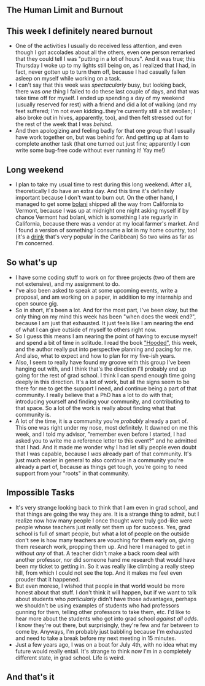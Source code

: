 ## The Human Limit and Burnout

## This week I definitely neared burnout
- One of the activities I usually do received less attention, and even though I got accolades about all the others, even one person remarked
that they could tell I was "putting in a lot of hours". And it was true; this Thursday I woke up to my lights still being on, as I realized that
I had, in fact, never gotten up to turn them off, because I had casually fallen asleep on myself while working on a task.
- I can't say that this week was *spectacularly* busy, but looking back, there was *one* thing I failed to do these last couple of days, and that
was take time off for myself. I ended up spending a day of my weekend (usually reserved for rest) with a friend and did a lot of walking (and my feet suffered; I'm not even kidding..they're currently
still a bit swollen; I also broke out in hives, apparently, too), and then felt stressed out for the rest of the week that I was *behind*. 
- And then apologizing and feeling badly for that one group that I usually have work together on, but was behind for. And getting up at 4am to complete
another task (that one turned out just fine; apparently I *can* write some bug-free code without ever running it! Yay me!)

## Long weekend
- I plan to take my usual time to rest during this long weekend. After all, theoretically I do have an extra day. And this time it's definitely
important because I don't want to burn out. On the other hand, I managed to get some [bolani](https://en.wikipedia.org/wiki/Bolani) shipped all the way from California to Vermont, because I was up
at midnight one night asking myself if by chance Vermont had bolani, which is something I ate reguarly in California, because there was a vendor at 
my local farmer's market. And I found a version of something I consume a lot in my home country, too! (it's a [drink](https://en.wikipedia.org/wiki/Malta_(soft_drink)) that's very popular in the Caribbean) So two wins as far as I'm concerned.

## So what's up
- I have some coding stuff to work on for three projects (two of them are not extensive), and my assignment to do. 
- I've also been asked to speak at some upcoming events, write a proposal, and am working on a paper, in addition to my internship and open source gig.
- So in short, it's been a lot. And for the most part, I've been okay, but the only thing on my mind this week has been "when does the week end?",
because I am just that exhausted. It just feels like I am nearing the end of what I can give outside of myself to others right now.
- So I guess this means I am nearing the point of having to excuse myself and spend a bit of time in solitude. I read the book ["Hooded"](https://www.goodreads.com/book/show/55188322-hooded), this week,
and the author really put into perspective planning and pacing for me. And also, what to expect and how to plan for my five-ish years.
- Also, I seem to really have found my groove with this group I've been hanging out with, and I think that's the direction I'll probably end up going
for the rest of grad school. I think I can spend enough time going deeply in this direction. It's a lot of work, but all the signs seem to be there
for me to get the support I need, and continue being a part of that community. I really believe that a PhD has a lot to do with that; introducing yourself
and finding your community, and contributing to that space. So a lot of the work is really about finding what that community is. 
- A lot of the time, it is a community you're *probably* already a part of. This one was right under my nose, most definitely. It dawned on me this week,
and I told my advisor, "remember even before I started, I had asked you to write me a reference letter to this event?" and he admitted that I had. And it
made me wonder why I had let silly people even doubt that I was capable, because I *was* already part of that community. It's just much easier in general
to also continue in a community you're already a part of, because as things get tough, you're going to need support from your "roots" in that community.

## Impossible Tasks
- It's very strange looking back to think that I am even in grad school, and that things are going the way they are. It is a strange thing to admit,
but I realize now how many people I once thought were truly god-like were people whose teachers just really set them up for success. Yes, grad school
is full of smart people, but what a lot of people on the outside don't see is how many teachers are vouching for them early on, giving them research
work, propping them up. And here I managed to get in without *any* of that. A teacher didn't make a back room deal with another professor, nor
did someone hand me research that would have been my ticket to getting in. So it was really like climbing a really steep hill, from which I could not 
see the top. And it makes me feel even prouder that it happened. 
- But even moreso, I wished that people in that world would be more honest about that stuff. I don't think it will happen, but if we want to talk about
students who *particularly* didn't have those advantages, perhaps we shouldn't be using examples of students who had professors gunning for them, 
telling other professors to take them, etc. I'd like to hear more about the students who got into grad school *against all odds*. I know they're out
there, but surprisingly, they're few and far between to come by. Anyways, I'm probably just babbling because I'm exhausted and need to take a break before
my next meeting in 15 minutes.
- Just a few years ago, I was on a boat for July 4th, with no idea what my future would really entail. It's strange to think now I'm in a completely
different state, in grad school. Life is weird. 

## And that's it
